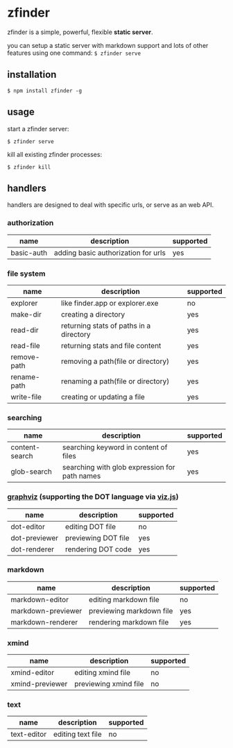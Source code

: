 zfinder
=======

zfinder is a simple, powerful, flexible **static server**.

you can setup a static server with markdown support and lots of other features using one command: `$ zfinder serve`

## installation

```shell
$ npm install zfinder -g
```

## usage

start a zfinder server:

```shell
$ zfinder serve
```

kill all existing zfinder processes:

```shell
$ zfinder kill
```

## handlers

handlers are designed to deal with specific urls, or serve as an web API.

### authorization

name | description | supported
-----|-------------|----------
basic-auth | adding basic authorization for urls | yes

### file system

name | description | supported
-----|-------------|----------
explorer      | like finder.app or explorer.exe         | no
make-dir      | creating a directory                    | yes
read-dir      | returning stats of paths in a directory | yes
read-file     | returning stats and file content        | yes
remove-path   | removing a path(file or directory)      | yes
rename-path   | renaming a path(file or directory)      | yes
write-file    | creating or updating a file             | yes

### searching

name | description | supported
-----|-------------|----------
content-search | searching keyword in content of files         | yes
glob-search    | searching with glob expression for path names | yes

### [graphviz](http://www.graphviz.org/) (supporting the DOT language via [viz.js](https://github.com/mdaines/viz.js/))

name | description | supported
-----|-------------|----------
dot-editor    | editing DOT file    | no
dot-previewer | previewing DOT file | yes
dot-renderer  | rendering DOT code  | yes

### markdown

name | description | supported
-----|-------------|----------
markdown-editor    | editing markdown file    | no
markdown-previewer | previewing markdown file | yes
markdown-renderer  | rendering markdown file  | yes

### xmind

name | description | supported
-----|-------------|----------
xmind-editor    | editing xmind file    | no
xmind-previewer | previewing xmind file | no

### text

name | description | supported
-----|-------------|----------
text-editor | editing text file | no

